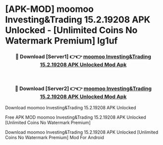# [APK-MOD] moomoo Investing&Trading 15.2.19208 APK Unlocked - [Unlimited Coins No Watermark Premium] lg1uf



<div align="center">
<h3>🔴 Download [Server1] 👉👉 <a href="https://momento.my/?title=moomoo_Investing&Trading_15.2.19208_APK_Unlocked">moomoo Investing&Trading 15.2.19208 APK Unlocked Mod Apk</a></h3><br>

<h3>🔴 Download [Server2] 👉👉 <a href="https://momento.my/?title=moomoo_Investing&Trading_15.2.19208_APK_Unlocked">moomoo Investing&Trading 15.2.19208 APK Unlocked Mod Apk</a></h3>
</div>



Download moomoo Investing&Trading 15.2.19208 APK Unlocked 

Free APK MOD moomoo Investing&Trading 15.2.19208 APK Unlocked [Unlimited Coins No Watermark Premium]

Download moomoo Investing&Trading 15.2.19208 APK Unlocked [Unlimited Coins No Watermark Premium] Mod For Android
